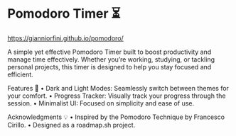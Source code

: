 # Pomodoro Timer ⏳

https://gianniorfini.github.io/pomodoro/

A simple yet effective Pomodoro Timer built to boost productivity and manage time effectively. Whether you’re working, studying, or tackling personal projects, this timer is designed to help you stay focused and efficient.

Features 🚀
	•	Dark and Light Modes: Seamlessly switch between themes for your comfort.
	•	Progress Tracker: Visually track your progress through the session.
	•	Minimalist UI: Focused on simplicity and ease of use.

 Acknowledgments 💡
	•	Inspired by the Pomodoro Technique by Francesco Cirillo.
	•	Designed as a roadmap.sh project.
